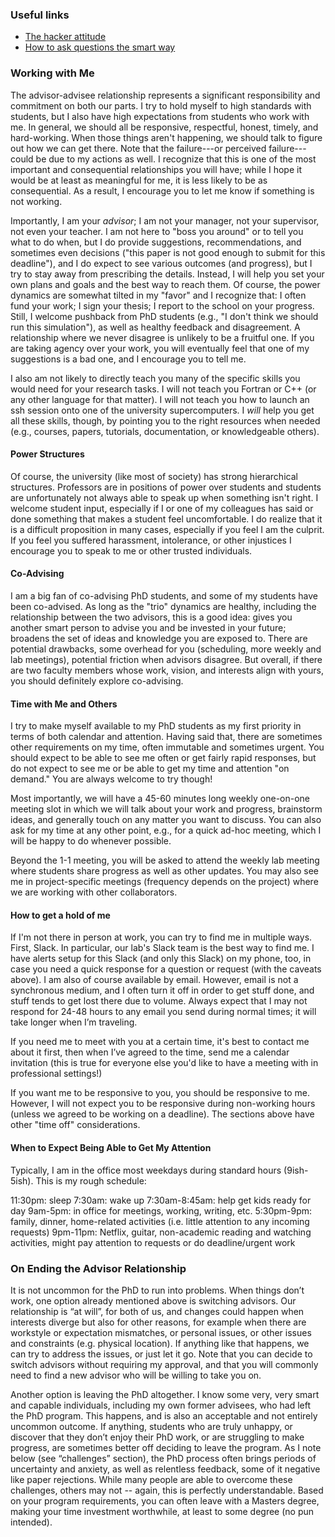### Useful links

* [The hacker attitude](http://www.catb.org/~esr/faqs/hacker-howto.html#attitude)
* [How to ask questions the smart way](http://www.catb.org/~esr/faqs/smart-questions.html)

### Working with Me

The advisor-advisee relationship represents a significant responsibility and commitment on both our parts.
I try to hold myself to high standards with students, but I also have high expectations from students who work with me.
In general, we should all be responsive, respectful, honest, timely, and hard-working.
When those things aren't happening, we should talk to figure out how we can get there.
Note that the failure---or perceived failure---could be due to my actions as well.
I recognize that this is one of the most important and consequential relationships you will have; while I hope it would be at least as meaningful for me, it is less likely to be as consequential.
As a result, I encourage you to let me know if something is not working.

Importantly, I am your _advisor_; I am not your manager, not your supervisor, not even your teacher.
I am not here to "boss you around" or to tell you what to do when, but I do provide suggestions, recommendations, and sometimes even decisions ("this paper is not good enough to submit for this deadline"), and I do expect to see various outcomes (and progress), but I try to stay away from prescribing the details.
Instead, I will help you set your own plans and goals and the best way to reach them.
Of course, the power dynamics are somewhat tilted in my "favor" and I recognize that: I often fund your work; I sign your thesis; I report to the school on your progress.
Still, I welcome pushback from PhD students (e.g., "I don't think we should run this simulation"), as well as healthy feedback and disagreement.
A relationship where we never disagree is unlikely to be a fruitful one. 
If you are taking agency over your work, you will eventually feel that one of my suggestions is a bad one, and I encourage you to tell me.

I also am not likely to directly teach you many of the specific skills you would need for your research tasks.
I will not teach you Fortran or C++ (or any other language for that matter).
I will not teach you how to launch an ssh session onto one of the university supercomputers.
I _will_ help you get all these skills, though, by pointing you to the right resources when needed (e.g., courses, papers, tutorials, documentation, or knowledgeable others).

#### Power Structures

Of course, the university (like most of society) has strong hierarchical structures.
Professors are in positions of power over students and students are unfortunately not always able to speak up when something isn't right.
I welcome student input, especially if I or one of my colleagues has said or done something that makes a student feel uncomfortable.
I do realize that it is a difficult proposition in many cases, especially if you feel I am the culprit.
If you feel you suffered harassment, intolerance, or other injustices I encourage you to speak to me or other trusted individuals.

#### Co-Advising

I am a big fan of co-advising PhD students, and some of my students have been co-advised.
As long as the "trio" dynamics are healthy, including the relationship between the two advisors, this is a good idea: gives you another smart person to advise you and be invested in your future; broadens the set of ideas and knowledge you are exposed to.
There are potential drawbacks, some overhead for you (scheduling, more weekly and lab meetings), potential friction when advisors disagree.
But overall, if there are two faculty members whose work, vision, and interests align with yours, you should definitely explore co-advising.

#### Time with Me and Others

I try to make myself available to my PhD students as my first priority in terms of both calendar and attention.
Having said that, there are sometimes other requirements on my time, often immutable and sometimes urgent.
You should expect to be able to see me often or get fairly rapid responses, but do not expect to see me or be able to get my time and attention "on demand."
You are always welcome to try though!

Most importantly, we will have a 45-60 minutes long weekly one-on-one meeting slot in which we will talk about your work and progress, brainstorm ideas, and generally touch on any matter you want to discuss.
You can also ask for my time at any other point, e.g., for a quick ad-hoc meeting, which I will be happy to do whenever possible.

Beyond the 1-1 meeting, you will be asked to attend the weekly lab meeting where students share progress as well as other updates.
You may also see me in project-specific meetings (frequency depends on the project) where we are working with other collaborators.

#### How to get a hold of me

If I'm not there in person at work, you can try to find me in multiple ways. First, Slack. In particular, our lab's Slack team is the best way to find me. I have alerts setup for this Slack (and only this Slack) on my phone, too, in case you need a quick response for a question or request (with the caveats above).  I am also of course available by email. However, email is not a synchronous medium, and I often turn it off in order to get stuff done, and stuff tends to get lost there due to volume. Always expect that I may not respond for 24-48 hours to any email you send during normal times; it will take longer when I’m traveling.

If you need me to meet with you at a certain time, it's best to contact me about it first, then when I’ve agreed to the time, send me a calendar invitation (this is true for everyone else you'd like to have a meeting with in professional settings!)

If you want me to be responsive to you, you should be responsive to me. However, I will not expect you to be responsive during non-working hours (unless we agreed to be  working on a deadline). The sections above have other "time off" considerations.

#### When to Expect Being Able to Get My Attention

Typically, I am in the office most weekdays during standard hours (9ish-5ish). This is my rough schedule:

11:30pm: sleep
7:30am: wake up
7:30am-8:45am: help get kids ready for day
9am-5pm: in office for meetings, working, writing, etc.
5:30pm-9pm: family, dinner, home-related activities (i.e. little attention to any incoming requests)
9pm-11pm: Netflix, guitar, non-academic reading and watching activities, might pay attention to requests or do deadline/urgent work

### On Ending the Advisor Relationship

It is not uncommon for the PhD to run into problems. When things don’t work, one option already mentioned above is switching advisors. Our relationship is “at will”, for both of us, and changes could happen when interests diverge but also for other reasons, for example when there are workstyle or expectation mismatches, or personal issues, or other issues and constraints (e.g. physical location). If anything like that happens, we can try to address the issues, or just let it go. Note that you can decide to switch advisors without requiring my approval, and that you will commonly need to find a new advisor who will be willing to take you on. 

Another option is leaving the PhD altogether. I know some very, very smart and capable individuals, including my own former advisees, who had left the PhD program. This happens, and is also an acceptable and not entirely uncommon outcome. If anything, students who are truly unhappy, or discover that they don’t enjoy their PhD work, or are struggling to make progress, are sometimes better off deciding to leave the program. As I note below (see “challenges” section), the PhD process often brings periods of uncertainty and anxiety, as well as relentless feedback, some of it negative like paper rejections. While many people are able to overcome these challenges, others may not -- again, this is perfectly understandable. Based on your program requirements, you can often leave with a Masters degree, making your time investment worthwhile, at least to some degree (no pun intended).
